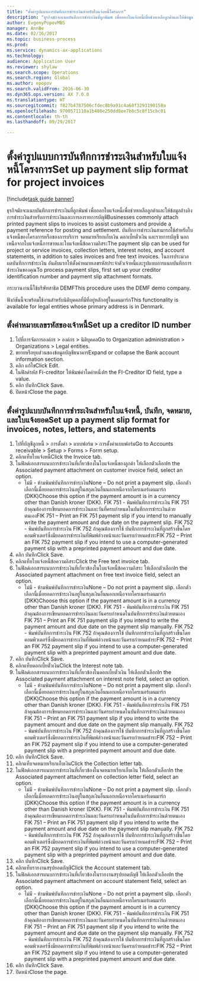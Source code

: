 ```yaml
--- 
title: "ตั้งค่ารูปแบบการบันทึกการชำระเงินสำหรับใบแจ้งหนี้โครงการ"
description: "ธุรกิจมักจะแนบบันทึกการชำระเงินที่ถูกพิมพ์ เพื่อออกใบแจ้งหนี้เพื่อช่วยเหลือลูกค้าและให้ข้อมูลอ้างอิงการชำระเงินสำหรับการชำระเงินและการลงรายการบัญชี"
author: EvgenyPopovMBS
manager: AnnBe
ms.date: 02/16/2017
ms.topic: business-process
ms.prod: 
ms.service: dynamics-ax-applications
ms.technology: 
audience: Application User
ms.reviewer: shylaw
ms.search.scope: Operations
ms.search.region: Global
ms.author: epopov
ms.search.validFrom: 2016-06-30
ms.dyn365.ops.version: AX 7.0.0
ms.translationtype: HT
ms.sourcegitcommit: f827b4787506cfdec8b9a91c4a68f3293190158a
ms.openlocfilehash: 9700571110a1b488e250dd8ee7b8c5c8f15cbc01
ms.contentlocale: th-th
ms.lasthandoff: 09/29/2017

---
```

# <a name="set-up-payment-slip-format-for-project-invoices"></a><span data-ttu-id="e8ad7-103">ตั้งค่ารูปแบบการบันทึกการชำระเงินสำหรับใบแจ้งหนี้โครงการ</span><span class="sxs-lookup"><span data-stu-id="e8ad7-103">Set up payment slip format for project invoices</span></span>

[!include[task guide banner](../../includes/task-guide-banner.md)]

<span data-ttu-id="e8ad7-104">ธุรกิจมักจะแนบบันทึกการชำระเงินที่ถูกพิมพ์ เพื่อออกใบแจ้งหนี้เพื่อช่วยเหลือลูกค้าและให้ข้อมูลอ้างอิงการชำระเงินสำหรับการชำระเงินและการลงรายการบัญชี</span><span class="sxs-lookup"><span data-stu-id="e8ad7-104">Businesses commonly attach printed payment slips to invoices to assist customers and provide a payment reference for posting and settlement.</span></span> <span data-ttu-id="e8ad7-105">บันทึกการชำระเงินสามารถใช้สำหรับใบแจ้งหนี้ของโครงการหรือของการบริการ จดหมายเรียกเก็บเงิน ดอกเบี้ยตั๋วเงิน และรายการบัญชี นอกเหนือจากใบแจ้งหนี้การขายและใบแจ้งหนี้ข้อความอิสระ</span><span class="sxs-lookup"><span data-stu-id="e8ad7-105">The payment slip can be used for project or service invoices, collection letters, interest notes, and account statements, in addition to sales invoices and free text invoices.</span></span> <span data-ttu-id="e8ad7-106">ในการประมวลผลบันทึกการชำระเงิน อันดับแรกให้ตั้งค่าหมายเลขรหัสประจำตัวเจ้าหนี้และรูปแบบการแนบบันทึกการชำระเงินของคุณ</span><span class="sxs-lookup"><span data-stu-id="e8ad7-106">To process payment slips, first set up your creditor identification number and payment slip attachment formats.</span></span>

<span data-ttu-id="e8ad7-107">กระบวนงานนี้ใช้บริษัทสาธิต DEMF</span><span class="sxs-lookup"><span data-stu-id="e8ad7-107">This procedure uses the DEMF demo company.</span></span> 

<span data-ttu-id="e8ad7-108">ฟังก์ชันนี้จะพร้อมใช้งานสำหรับนิติบุคคลที่มีที่อยู่หลักอยู่ในเดนมาร์ก</span><span class="sxs-lookup"><span data-stu-id="e8ad7-108">This functionality is available for legal entities whose primary address is in Denmark.</span></span>


## <a name="set-up-a-creditor-id-number"></a><span data-ttu-id="e8ad7-109">ตั้งค่าหมายเลขรหัสของเจ้าหนี้</span><span class="sxs-lookup"><span data-stu-id="e8ad7-109">Set up a creditor ID number</span></span>
1. <span data-ttu-id="e8ad7-110">ไปที่การจัดการองค์กร > องค์กร > นิติบุคคล</span><span class="sxs-lookup"><span data-stu-id="e8ad7-110">Go to Organization administration > Organizations > Legal entities.</span></span>
2. <span data-ttu-id="e8ad7-111">ขยายหรือยุบส่วนของข้อมูลบัญชีธนาคาร</span><span class="sxs-lookup"><span data-stu-id="e8ad7-111">Expand or collapse the Bank account information section.</span></span>
3. <span data-ttu-id="e8ad7-112">คลิก แก้ไข</span><span class="sxs-lookup"><span data-stu-id="e8ad7-112">Click Edit.</span></span>
4. <span data-ttu-id="e8ad7-113">ในฟิลด์รหัส Fi-creditor ให้พิมพ์ค่าใดค่าหนึ่ง</span><span class="sxs-lookup"><span data-stu-id="e8ad7-113">In the FI-Creditor ID field, type a value.</span></span>
5. <span data-ttu-id="e8ad7-114">คลิก บันทึก</span><span class="sxs-lookup"><span data-stu-id="e8ad7-114">Click Save.</span></span>
6. <span data-ttu-id="e8ad7-115">ปิดหน้า</span><span class="sxs-lookup"><span data-stu-id="e8ad7-115">Close the page.</span></span>

## <a name="set-up-a-payment-slip-format-for-invoices-notes-letters-and-statements"></a><span data-ttu-id="e8ad7-116">ตั้งค่ารูปแบบบันทึกการชำระเงินสำหรับใบแจ้งหนี้, บันทึก, จดหมาย, และใบแจ้งยอด</span><span class="sxs-lookup"><span data-stu-id="e8ad7-116">Set up a payment slip format for invoices, notes, letters, and statements</span></span>
1. <span data-ttu-id="e8ad7-117">ไปที่บัญชีลูกหนี้ > การตั้งค่า > แบบฟอร์ม > การตั้งค่าแบบฟอร์ม</span><span class="sxs-lookup"><span data-stu-id="e8ad7-117">Go to Accounts receivable > Setup > Forms > Form setup.</span></span>
2. <span data-ttu-id="e8ad7-118">คลิกแท็บใบแจ้งหนี้</span><span class="sxs-lookup"><span data-stu-id="e8ad7-118">Click the Invoice tab.</span></span>
3. <span data-ttu-id="e8ad7-119">ในฟิลด์เอกสารแนบการชำระเงินที่เกี่ยวข้องในใบแจ้งหนี้ของลูกค้า ให้เลือกตัวเลือก</span><span class="sxs-lookup"><span data-stu-id="e8ad7-119">In the Associated payment attachment on customer invoice field, select an option.</span></span>
    * <span data-ttu-id="e8ad7-120">ไม่มี - ห้ามพิมพ์บันทึกการชำระเงิน</span><span class="sxs-lookup"><span data-stu-id="e8ad7-120">None – Do not print a payment slip.</span></span> <span data-ttu-id="e8ad7-121">เลือกตัวเลือกนี้เมื่อยอดการชำระเงินอยู่ในสกุลเงินอื่นนอกเหนือจากโครเนอร์เดนมาร์ก (DKK)</span><span class="sxs-lookup"><span data-stu-id="e8ad7-121">Choose this option if the payment amount is in a currency other than Danish kroner (DKK).</span></span>   <span data-ttu-id="e8ad7-122">FIK 751 - พิมพ์บันทึกการชำระเงิน FIK 751 ถ้าคุณต้องการเขียนยอดการชำระเงินและวันที่ครบกำหนดในบันทึกการชำระเงินด้วยตนเอง</span><span class="sxs-lookup"><span data-stu-id="e8ad7-122">FIK 751 – Print an FIK 751 payment slip if you intend to manually write the payment amount and due date on the payment slip.</span></span>   <span data-ttu-id="e8ad7-123">FIK 752 - พิมพ์บันทึกการชำระเงิน FIK 752 ถ้าคุณต้องการใช้ บันทึกการชำระเงินที่ถูกสร้างขึ้นโดยคอมพิวเตอร์ซึ่งมียอดการชำระเงินที่พิมพ์ล่วงหน้าและวันครบกำหนดชำระ</span><span class="sxs-lookup"><span data-stu-id="e8ad7-123">FIK 752 – Print an FIK 752 payment slip if you intend to use a computer-generated payment slip with a preprinted payment amount and due date.</span></span>  
4. <span data-ttu-id="e8ad7-124">คลิก บันทึก</span><span class="sxs-lookup"><span data-stu-id="e8ad7-124">Click Save.</span></span>
5. <span data-ttu-id="e8ad7-125">คลิกแท็บใบแจ้งหนี้ข้อความอิสระ</span><span class="sxs-lookup"><span data-stu-id="e8ad7-125">Click the Free text invoice tab.</span></span>
6. <span data-ttu-id="e8ad7-126">ในฟิลด์เอกสารแนบการชำระเงินที่เกี่ยวข้องในใบแจ้งหนี้ข้อความอิสระ ให้เลือกตัวเลือก</span><span class="sxs-lookup"><span data-stu-id="e8ad7-126">In the Associated payment attachment on free text invoice field, select an option.</span></span>
    * <span data-ttu-id="e8ad7-127">ไม่มี - ห้ามพิมพ์บันทึกการชำระเงิน</span><span class="sxs-lookup"><span data-stu-id="e8ad7-127">None – Do not print a payment slip.</span></span> <span data-ttu-id="e8ad7-128">เลือกตัวเลือกนี้เมื่อยอดการชำระเงินอยู่ในสกุลเงินอื่นนอกเหนือจากโครเนอร์เดนมาร์ก (DKK)</span><span class="sxs-lookup"><span data-stu-id="e8ad7-128">Choose this option if the payment amount is in a currency other than Danish kroner (DKK).</span></span>   <span data-ttu-id="e8ad7-129">FIK 751 - พิมพ์บันทึกการชำระเงิน FIK 751 ถ้าคุณต้องการเขียนยอดการชำระเงินและวันครบกำหนดในบันทึกการชำระเงินด้วยตนเอง </span><span class="sxs-lookup"><span data-stu-id="e8ad7-129">FIK 751 – Print an FIK 751 payment slip if you intend to write the payment amount and due date on the payment slip manually.</span></span>   <span data-ttu-id="e8ad7-130">FIK 752 - พิมพ์บันทึกการชำระเงิน FIK 752 ถ้าคุณต้องการใช้ บันทึกการชำระเงินที่ถูกสร้างขึ้นโดยคอมพิวเตอร์ซึ่งมียอดการชำระเงินที่พิมพ์ล่วงหน้าและวันครบกำหนดชำระ</span><span class="sxs-lookup"><span data-stu-id="e8ad7-130">FIK 752 – Print an FIK 752 payment slip if you intend to use a computer-generated payment slip with a preprinted payment amount and due date.</span></span>  
7. <span data-ttu-id="e8ad7-131">คลิก บันทึก</span><span class="sxs-lookup"><span data-stu-id="e8ad7-131">Click Save.</span></span>
8. <span data-ttu-id="e8ad7-132">คลิกแท็บดอกเบี้ยตั๋วเงิน</span><span class="sxs-lookup"><span data-stu-id="e8ad7-132">Click the Interest note tab.</span></span>
9. <span data-ttu-id="e8ad7-133">ในฟิลด์เอกสารแนบการชำระเงินที่เกี่ยวข้องในดอกเบี้ยตั๋วเงิน ให้เลือกตัวเลือก</span><span class="sxs-lookup"><span data-stu-id="e8ad7-133">In the Associated payment attachment on interest note field, select an option.</span></span>
    * <span data-ttu-id="e8ad7-134">ไม่มี - ห้ามพิมพ์บันทึกการชำระเงิน</span><span class="sxs-lookup"><span data-stu-id="e8ad7-134">None – Do not print a payment slip.</span></span> <span data-ttu-id="e8ad7-135">เลือกตัวเลือกนี้เมื่อยอดการชำระเงินอยู่ในสกุลเงินอื่นนอกเหนือจากโครเนอร์เดนมาร์ก (DKK)</span><span class="sxs-lookup"><span data-stu-id="e8ad7-135">Choose this option if the payment amount is in a currency other than Danish kroner (DKK).</span></span>   <span data-ttu-id="e8ad7-136">FIK 751 - พิมพ์บันทึกการชำระเงิน FIK 751 ถ้าคุณต้องการเขียนยอดการชำระเงินและวันครบกำหนดในบันทึกการชำระเงินด้วยตนเอง </span><span class="sxs-lookup"><span data-stu-id="e8ad7-136">FIK 751 – Print an FIK 751 payment slip if you intend to write the payment amount and due date on the payment slip manually.</span></span>   <span data-ttu-id="e8ad7-137">FIK 752 - พิมพ์บันทึกการชำระเงิน FIK 752 ถ้าคุณต้องการใช้ บันทึกการชำระเงินที่ถูกสร้างขึ้นโดยคอมพิวเตอร์ซึ่งมียอดการชำระเงินที่พิมพ์ล่วงหน้าและวันครบกำหนดชำระ</span><span class="sxs-lookup"><span data-stu-id="e8ad7-137">FIK 752 – Print an FIK 752 payment slip if you intend to use a computer-generated payment slip with a preprinted payment amount and due date.</span></span>  
10. <span data-ttu-id="e8ad7-138">คลิก บันทึก</span><span class="sxs-lookup"><span data-stu-id="e8ad7-138">Click Save.</span></span>
11. <span data-ttu-id="e8ad7-139">คลิกแท็บจดหมายเรียกเก็บเงิน</span><span class="sxs-lookup"><span data-stu-id="e8ad7-139">Click the Collection letter tab.</span></span>
12. <span data-ttu-id="e8ad7-140">ในฟิลด์เอกสารแนบการชำระเงินที่เกี่ยวข้องในจดหมายเรียกเก็บเงิน ให้เลือกตัวเลือก</span><span class="sxs-lookup"><span data-stu-id="e8ad7-140">In the Associated payment attachment on collection letter field, select an option.</span></span>
    * <span data-ttu-id="e8ad7-141">ไม่มี - ห้ามพิมพ์บันทึกการชำระเงิน</span><span class="sxs-lookup"><span data-stu-id="e8ad7-141">None – Do not print a payment slip.</span></span> <span data-ttu-id="e8ad7-142">เลือกตัวเลือกนี้เมื่อยอดการชำระเงินอยู่ในสกุลเงินอื่นนอกเหนือจากโครเนอร์เดนมาร์ก (DKK)</span><span class="sxs-lookup"><span data-stu-id="e8ad7-142">Choose this option if the payment amount is in a currency other than Danish kroner (DKK).</span></span>   <span data-ttu-id="e8ad7-143">FIK 751 - พิมพ์บันทึกการชำระเงิน FIK 751 ถ้าคุณต้องการเขียนยอดการชำระเงินและวันครบกำหนดในบันทึกการชำระเงินด้วยตนเอง </span><span class="sxs-lookup"><span data-stu-id="e8ad7-143">FIK 751 – Print an FIK 751 payment slip if you intend to write the payment amount and due date on the payment slip manually.</span></span>   <span data-ttu-id="e8ad7-144">FIK 752 - พิมพ์บันทึกการชำระเงิน FIK 752 ถ้าคุณต้องการใช้ บันทึกการชำระเงินที่ถูกสร้างขึ้นโดยคอมพิวเตอร์ซึ่งมียอดการชำระเงินที่พิมพ์ล่วงหน้าและวันครบกำหนดชำระ</span><span class="sxs-lookup"><span data-stu-id="e8ad7-144">FIK 752 – Print an FIK 752 payment slip if you intend to use a computer-generated payment slip with a preprinted payment amount and due date.</span></span>  
13. <span data-ttu-id="e8ad7-145">คลิก บันทึก</span><span class="sxs-lookup"><span data-stu-id="e8ad7-145">Click Save.</span></span>
14. <span data-ttu-id="e8ad7-146">คลิกแท็บรายงานสรุปยอดบัญชี</span><span class="sxs-lookup"><span data-stu-id="e8ad7-146">Click the Account statement tab.</span></span>
15. <span data-ttu-id="e8ad7-147">ในฟิลด์เอกสารแนบการชำระเงินที่เกี่ยวข้องในรายงานสรุปยอดบัญชี ให้เลือกตัวเลือก</span><span class="sxs-lookup"><span data-stu-id="e8ad7-147">In the Associated payment attachment on account statement field, select an option.</span></span>
    * <span data-ttu-id="e8ad7-148">ไม่มี - ห้ามพิมพ์บันทึกการชำระเงิน</span><span class="sxs-lookup"><span data-stu-id="e8ad7-148">None – Do not print a payment slip.</span></span> <span data-ttu-id="e8ad7-149">เลือกตัวเลือกนี้เมื่อยอดการชำระเงินอยู่ในสกุลเงินอื่นนอกเหนือจากโครเนอร์เดนมาร์ก (DKK)</span><span class="sxs-lookup"><span data-stu-id="e8ad7-149">Choose this option if the payment amount is in a currency other than Danish kroner (DKK).</span></span>   <span data-ttu-id="e8ad7-150">FIK 751 - พิมพ์บันทึกการชำระเงิน FIK 751 ถ้าคุณต้องการเขียนยอดการชำระเงินและวันครบกำหนดในบันทึกการชำระเงินด้วยตนเอง </span><span class="sxs-lookup"><span data-stu-id="e8ad7-150">FIK 751 – Print an FIK 751 payment slip if you intend to write the payment amount and due date on the payment slip manually.</span></span>   <span data-ttu-id="e8ad7-151">FIK 752 - พิมพ์บันทึกการชำระเงิน FIK 752 ถ้าคุณต้องการใช้ บันทึกการชำระเงินที่ถูกสร้างขึ้นโดยคอมพิวเตอร์ซึ่งมียอดการชำระเงินที่พิมพ์ล่วงหน้าและวันครบกำหนดชำระ</span><span class="sxs-lookup"><span data-stu-id="e8ad7-151">FIK 752 – Print an FIK 752 payment slip if you intend to use a computer-generated payment slip with a preprinted payment amount and due date.</span></span>  
16. <span data-ttu-id="e8ad7-152">คลิก บันทึก</span><span class="sxs-lookup"><span data-stu-id="e8ad7-152">Click Save.</span></span>
17. <span data-ttu-id="e8ad7-153">ปิดหน้า</span><span class="sxs-lookup"><span data-stu-id="e8ad7-153">Close the page.</span></span>



